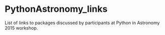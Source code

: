 # PythonAstronomy_links
List of links to packages discussed by participants at Python in Astronomy 2015 workshop.
